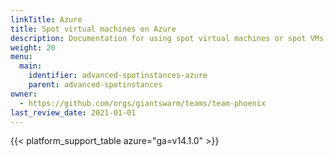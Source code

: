 ```yaml
---
linkTitle: Azure
title: Spot virtual machines on Azure
description: Documentation for using spot virtual machines or spot VMs with Kubernetes clusters on Microsoft Azure.
weight: 20
menu:
  main:
    identifier: advanced-spotinstances-azure
    parent: advanced-spotinstances
owner:
  - https://github.com/orgs/giantswarm/teams/team-phoenix
last_review_date: 2021-01-01
---
```


{{< platform_support_table azure="ga=v14.1.0" >}}
